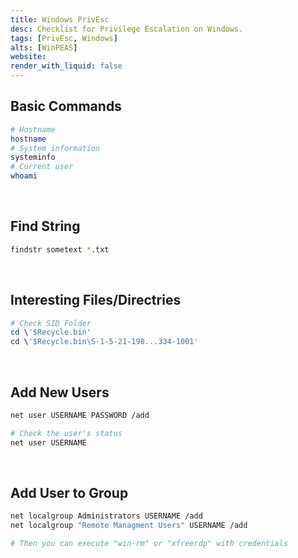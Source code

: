 ```yaml
---
title: Windows PrivEsc
desc: Checklist for Privilege Escalation on Windows.
tags: [PrivEsc, Windows]
alts: [WinPEAS]
website:
render_with_liquid: false
---
```


## Basic Commands

```sh
# Hostname
hostname
# System information
systeminfo
# Current user
whoami
```

<br />

## Find String

```sh
findstr sometext *.txt
```

<br />

## Interesting Files/Directries

```powershell
# Check SID Folder
cd \'$Recycle.bin'
cd \'$Recycle.bin\S-1-5-21-198...334-1001'
```

<br />

## Add New Users

```sh
net user USERNAME PASSWORD /add

# Check the user's status
net user USERNAME
```

<br />

## Add User to Group

```sh
net localgroup Administrators USERNAME /add
net localgroup "Remote Managment Users" USERNAME /add

# Then you can execute "win-rm" or "xfreerdp" with credentials
```